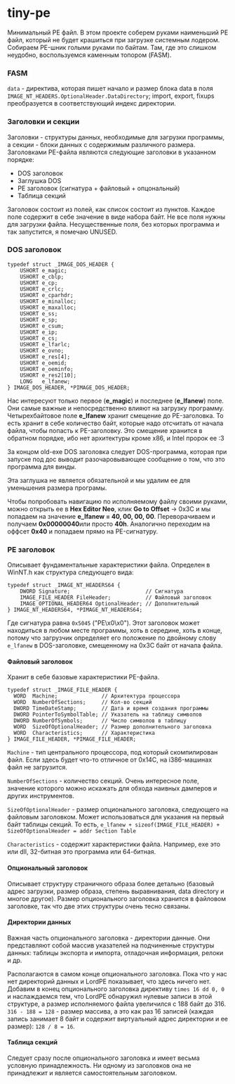 # tiny-pe
Минимальный PE файл. В этом проекте соберем руками наименьший PE файл, который не будет крашиться при загрузке системным лодером. Собираем PE-шник голыми руками по байтам. Там, где это слишком неудобно, воспользуемся каменным топором (FASM).

### FASM

`data` - директива, которая пишет начало и размер блока data в поля `IMAGE_NT_HEADERS.OptionalHeader.DataDirectory`; import, export, fixups преобразуется в соответствующий индекс директории.

### Заголовки и секции
Заголовки - структуры данных, необходимые для загрузки программы, а секции - блоки данных с содержимым различного размера. Заголовками PE-файла являются следующие заголовки в указанном порядке:

- DOS заголовок
- Заглушка DOS
- PE заголовок (сигнатура + файловый + опцональный)
- Таблица секций

Заголовок состоит из полей, как список состоит из пунктов. Каждое поле содержит в себе значение в виде набора байт. Не все поля нужны для загрузки файла. Несущественные поля, без которых программа и так запустится, я помечаю UNUSED.

### DOS заголовок
```
typedef struct _IMAGE_DOS_HEADER {
    USHORT e_magic;
    USHORT e_cblp;
    USHORT e_cp;
    USHORT e_crlc;
    USHORT e_cparhdr;
    USHORT e_minalloc;
    USHORT e_maxalloc;
    USHORT e_ss;
    USHORT e_sp;
    USHORT e_csum;
    USHORT e_ip;
    USHORT e_cs;
    USHORT e_lfarlc;
    USHORT e_ovno;
    USHORT e_res[4];
    USHORT e_oemid;
    USHORT e_oeminfo;
    USHORT e_res2[10];
    LONG   e_lfanew;
} IMAGE_DOS_HEADER, *PIMAGE_DOS_HEADER;
```

Нас интересуют только первое (**e_magic**) и последнее (**e_lfanew**) поле. Они самые важные и непосредственно влияют на загрузку программу. Четырехбайтовое поле **e_lfanew** хранит смещение до PE-заголовка. То есть хранит в себе количество байт, которые надо отсчитать от начала файла, чтобы попасть к PE-заголовку. Это смещение хранится в обратном порядке, ибо нет архитектуры кроме x86, и Intel пророк ее :3

За концом old-exe DOS заголовка следует DOS-программа, которая при запуске под дос выводит разочаровывающее сообщение о том, что это программа для винды.

Эта заглушка не является обязательной и мы удалим ее для уменьшения размера програмы.

Чтобы попробовать навигацию по исполняемому файлу своими руками, можно открыть ее в **Hex Editor Neo**, клик **Go to Offset** -> 0x3C и мы попадаем на значение **e_lfanew = 40, 00, 00, 00**. Переворачиваем и получаем **0x00000040**или просто **40h**. Аналогично переходим на оффсет **0x40** и попадаем прямо на PE-сигнатуру.

### PE заголовок
Описывает фундаментальные характеристики файла. Определен в WinNT.h как структура следующего вида:

```
typedef struct _IMAGE_NT_HEADERS64 {
    DWORD Signature;                        // Сигнатура
    IMAGE_FILE_HEADER FileHeader;           // Файловый заголовок
    IMAGE_OPTIONAL_HEADER64 OptionalHeader; // Дополнительный
} IMAGE_NT_HEADERS64, *PIMAGE_NT_HEADERS64;
```

Где сигнатура равна `0x5045` ("PE\x0\x0"). Этот заголовок может находиться в любом месте программы, хоть в середине, хоть в конце, потому что загрузчик определяет его положение по двойному слову `e_lfanew` в DOS-заголовке, смещенному на 0x3C байт от начала файла.

#### Файловый заголовок
Хранит в себе базовые характеристики PE-файла.

```
typedef struct _IMAGE_FILE_HEADER {
  WORD  Machine;              // Архитектура процессора
  WORD  NumberOfSections;     // Кол-во секций
  DWORD TimeDateStamp;        // Дата и время создания программы
  DWORD PointerToSymbolTable; // Указатель на таблицу символов
  DWORD NumberOfSymbols;      // Число символов в таблицу
  WORD  SizeOfOptionalHeader; // Размер дополнительного заголовка
  WORD  Characteristics;      // Характеристика
} IMAGE_FILE_HEADER, *PIMAGE_FILE_HEADER;
```

`Machine` - тип центрального процессора, под который скомпилирован файл. Если здесь будет что-то отличное от 0x14C, на i386-машинах файл не загрузится.

`NumberOfSections` - количество секций. Очень интересное поле, значение которого можно искажать для обхода наивных дамперов и других инструментов.

`SizeOfOptionalHeader` - размер опционального заголовка, следующего на файловым заголовком. Может использоваться для указания на первый байт таблицы секций. То есть, `e_lfanew + sizeof(IMAGE_FILE_HEADER) + SizeOfOptionalHeader = addr Section Table`

`Characteristics` - содержит характеристики файла. Например, exe это или dll, 32-битная это программа или 64-битная.

#### Опциональный заголовок
Описывает структуру страничного образа более детально (базовый адрес загрузки, размер образа, степень выравнивания, data directory и многое другое). Размер опционального заголовка хранится в файловом заголовке, так что две этих структуры очень тесно связаны.

#### Директории данных
Важная часть опционального заголовка - директории данные. Они представляют собой массив указателей на подчиненные структуры данных: таблицы экспорта и импорта, отладочная информация, релоки и др.

Располагаются в самом конце опционального заголовка. Пока что у нас нет директорий данных и LordPE показывает, что здесь ничего нет. Добавим в конец опционального заголовка директиву `times 16 dd 0, 0` и наслаждаемся тем, что LordPE обнаружил нулевые записи в этой структуре, а размер исполняемого файла увеличился с 188 байт до 316. `316 - 188 = 128` - размер массива, а это как раз 16 записей (каждая запись занимает 8 байт и содержит виртуальный адрес директории и ее размер): `128 / 8 = 16`.

#### Таблица секций
Следует сразу после опционального заголовка и имеет весьма условную принадлежность. Ни одному из заголовков она не принадлежит и является самостоятельным заголовком.
